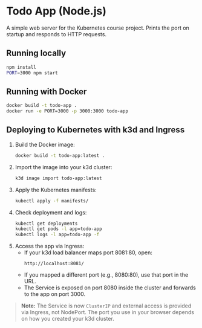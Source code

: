 # Todo App (Node.js)

A simple web server for the Kubernetes course project. Prints the port on startup and responds to HTTP requests.

## Running locally

```bash
npm install
PORT=3000 npm start
```

## Running with Docker

```bash
docker build -t todo-app .
docker run -e PORT=3000 -p 3000:3000 todo-app
```

## Deploying to Kubernetes with k3d and Ingress

1. Build the Docker image:
   ```bash
   docker build -t todo-app:latest .
   ```
2. Import the image into your k3d cluster:
   ```bash
   k3d image import todo-app:latest
   ```
3. Apply the Kubernetes manifests:
   ```bash
   kubectl apply -f manifests/
   ```
4. Check deployment and logs:
   ```bash
   kubectl get deployments
   kubectl get pods -l app=todo-app
   kubectl logs -l app=todo-app -f
   ```
5. Access the app via Ingress:
   - If your k3d load balancer maps port 8081:80, open:
     ```
     http://localhost:8081/
     ```
   - If you mapped a different port (e.g., 8080:80), use that port in the URL.
   - The Service is exposed on port 8080 inside the cluster and forwards to the app on port 3000.

> **Note:** The Service is now `ClusterIP` and external access is provided via Ingress, not NodePort. The port you use in your browser depends on how you created your k3d cluster.